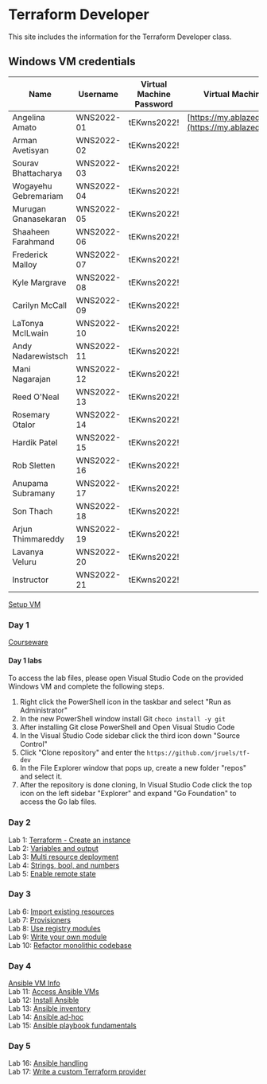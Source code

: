 # Terraform Developer

This site includes the information for the Terraform Developer class.

## Windows VM credentials 

| Name                 | Username    | Virtual Machine Password | Virtual Machine Portal                  |
|----------------------|------------|--------------------------|-----------------------------------------|
| Angelina Amato       | WNS2022-01  | tEKwns2022!              | [https://my.ablazedesktop.com](https://my.ablazedesktop.com) |
| Arman Avetisyan      | WNS2022-02  | tEKwns2022!              |                                         |
| Sourav Bhattacharya  | WNS2022-03  | tEKwns2022!              |                                         |
| Wogayehu Gebremariam | WNS2022-04  | tEKwns2022!              |                                         |
| Murugan Gnanasekaran | WNS2022-05  | tEKwns2022!              |                                         |
| Shaaheen Farahmand   | WNS2022-06  | tEKwns2022!              |                                         |
| Frederick Malloy     | WNS2022-07  | tEKwns2022!              |                                         |
| Kyle Margrave        | WNS2022-08  | tEKwns2022!              |                                         |
| Carilyn McCall       | WNS2022-09  | tEKwns2022!              |                                         |
| LaTonya McILwain     | WNS2022-10  | tEKwns2022!              |                                         |
| Andy Nadarewistsch   | WNS2022-11  | tEKwns2022!              |                                         |
| Mani Nagarajan       | WNS2022-12  | tEKwns2022!              |                                         |
| Reed O'Neal          | WNS2022-13  | tEKwns2022!              |                                         |
| Rosemary Otalor      | WNS2022-14  | tEKwns2022!              |                                         |
| Hardik Patel         | WNS2022-15  | tEKwns2022!              |                                         |
| Rob Sletten          | WNS2022-16  | tEKwns2022!              |                                         |
| Anupama Subramany    | WNS2022-17  | tEKwns2022!              |                                         |
| Son Thach           | WNS2022-18  | tEKwns2022!              |                                         |
| Arjun Thimmareddy   | WNS2022-19  | tEKwns2022!              |                                         |
| Lavanya Veluru      | WNS2022-20  | tEKwns2022!              |                                         |
| Instructor          | WNS2022-21  | tEKwns2022!              |                                         |

[Setup VM](labs/setup.md)

### Day 1 
[Courseware](https://github.com/jruels/tf-dev/raw/refs/heads/main/Go%20courseware%20and%20labs/Courseware%20Day%201.zip)

#### Day 1 labs 
To access the lab files, please open Visual Studio Code on the provided Windows VM and complete the following steps. 

1. Right click the PowerShell icon in the taskbar and select "Run as Administrator"
2. In the new PowerShell window install Git `choco install -y git`
3. After installing Git close PowerShell and Open Visual Studio Code
4. In the Visual Studio Code sidebar click the third icon down "Source Control"
5. Click "Clone repository" and enter the `https://github.com/jruels/tf-dev`
6. In the File Explorer window that pops up, create a new folder "repos" and select it. 
7. After the repository is done cloning, In Visual Studio Code click the top icon on the left sidebar "Explorer" and expand "Go Foundation" to access the Go lab files.



### Day 2
Lab 1: [Terraform - Create an instance](labs/tf-first-instance)    
Lab 2: [Variables and output](labs/tf-variables-and-output)   
Lab 3: [Multi resource deployment](labs/tf-more-variables)   
Lab 4: [Strings, bool, and numbers](labs/tf-even-more-variables)   
Lab 5: [Enable remote state](labs/tf-remote-state)   

### Day 3
Lab 6: [Import existing resources](labs/tf-import)   
Lab 7: [Provisioners](labs/tf-provisioner)   
Lab 8: [Use registry modules](labs/tf-module)   
Lab 9: [Write your own module](labs/tf-write-module)   
Lab 10: [Refactor monolithic codebase](labs/tf-refactor)   

### Day 4
[Ansible VM Info](ansible-vms.md)   
Lab 11: [Access Ansible VMs](labs/ssh-setup)   
Lab 12: [Install Ansible](labs/setup-ansible)   
Lab 13: [Ansible inventory](labs/inventory)   
Lab 14: [Ansible ad-hoc](labs/ad-hoc)   
Lab 15: [Ansible playbook fundamentals](labs/playbook-fun)   

### Day 5
Lab 16: [Ansible handling](labs/error-handling)   
Lab 17: [Write a custom Terraform provider](labs/write-custom-provider)   
